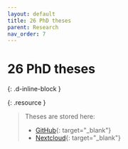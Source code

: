 ```yaml
---
layout: default
title: 26 PhD theses
parent: Research
nav_order: 7
---
```


# 26 PhD theses
{: .d-inline-block }


{: .resource } 
> Theses are stored here:
> 
> - [GitHub](https://github.com/orgs/digital-work-lab/repositories?q=visibility%3Aprivate+archived%3Afalse){: target="_blank"}
> - [Nextcloud](https://nc-2272638881871040784.nextcloud-ionos.com/index.php/apps/files/?dir=/20-research/26_theses&fileid=88094){: target="_blank"}
